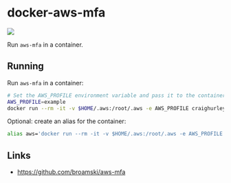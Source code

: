 # docker-aws-mfa

![](https://github.com/craighurley/docker-aws-mfa/workflows/Build%20and%20Publish%20to%20Docker%20Hub/badge.svg)

Run `aws-mfa` in a container.

## Running

Run `aws-mfa` in a container:

```sh
# Set the AWS_PROFILE environment variable and pass it to the container
AWS_PROFILE=example
docker run --rm -it -v $HOME/.aws:/root/.aws -e AWS_PROFILE craighurley/aws-mfa
```

Optional: create an alias for the container:

```sh
alias aws='docker run --rm -it -v $HOME/.aws:/root/.aws -e AWS_PROFILE craighurley/aws-mfa'
```

## Links

- <https://github.com/broamski/aws-mfa>
